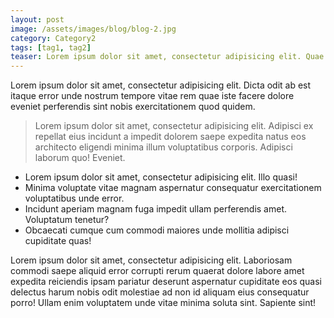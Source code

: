 ```yaml
---
layout: post
image: /assets/images/blog/blog-2.jpg
category: Category2
tags: [tag1, tag2]
teaser: Lorem ipsum dolor sit amet, consectetur adipisicing elit. Quae nostrum numquam ea eveniet possimus temporibus molestiae? Sapiente necessitatibus explicabo cumque alias magni vitae inventore neque ipsum voluptatibus blanditiis deserunt autem provident illo quidem distinctio odit incidunt nemo sed officiis quasi.
---
```

<p>
  Lorem ipsum dolor sit amet, consectetur adipisicing elit. Dicta odit ab est itaque error unde nostrum tempore vitae rem quae iste facere dolore eveniet perferendis sint nobis exercitationem quod quidem.
</p>

<blockquote>
  <p>
    Lorem ipsum dolor sit amet, consectetur adipisicing elit. Adipisci ex repellat eius incidunt a impedit dolorem saepe expedita natus eos architecto eligendi minima illum voluptatibus corporis. Adipisci laborum quo! Eveniet.
  </p>
</blockquote>

<ul class="disc">
  <li>Lorem ipsum dolor sit amet, consectetur adipisicing elit. Illo quasi!</li>
  <li>Minima voluptate vitae magnam aspernatur consequatur exercitationem voluptatibus unde error.</li>
  <li>Incidunt aperiam magnam fuga impedit ullam perferendis amet. Voluptatum tenetur?</li>
  <li>Obcaecati cumque cum commodi maiores unde mollitia adipisci cupiditate quas!</li>
</ul>

<p>Lorem ipsum dolor sit amet, consectetur adipisicing elit. Laboriosam commodi saepe aliquid error corrupti rerum quaerat dolore labore amet expedita reiciendis ipsam pariatur deserunt aspernatur cupiditate eos quasi delectus harum nobis odit molestiae ad non id aliquam eius consequatur porro! Ullam enim voluptatem unde vitae minima soluta sint. Sapiente sint!</p>

